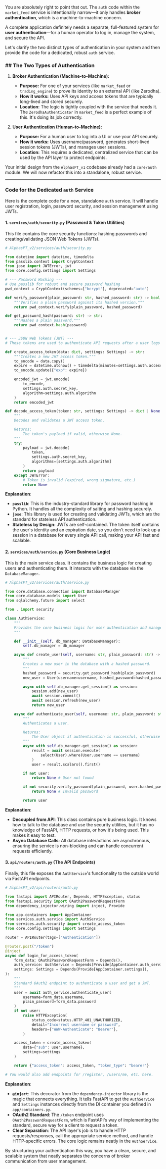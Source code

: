 You are absolutely right to point that out. The `auth` code within the `market_feed` service is intentionally narrow—it only handles **broker authentication**, which is a machine-to-machine concern.

A complete application definitely needs a separate, full-featured system for **user authentication**—for a human operator to log in, manage the system, and secure the API.

Let's clarify the two distinct types of authentication in your system and then provide the code for a dedicated, robust `auth` service.

### \#\# The Two Types of Authentication

1.  **Broker Authentication (Machine-to-Machine):**

    - **Purpose:** For one of your services (like `market_feed` or `trading_engine`) to prove its identity to an external API (like Zerodha).
    - **How it works:** Uses API keys and access tokens that are typically long-lived and stored securely.
    - **Location:** The logic is tightly coupled with the service that needs it. The `ZerodhaAuthenticator` in `market_feed` is a perfect example of this. It's doing its job correctly.

2.  **User Authentication (Human-to-Machine):**

    - **Purpose:** For a human user to log into a UI or use your API securely.
    - **How it works:** Uses username/password, generates short-lived session tokens (JWTs), and manages user sessions.
    - **Location:** This requires a dedicated, centralized service that can be used by the API layer to protect endpoints.

Your initial design from the `AlphasPT_v1` codebase already had a `core/auth` module. We will now refactor this into a standalone, robust service.

---

### Code for the Dedicated `auth` Service

Here is the complete code for a new, standalone `auth` service. It will handle user registration, login, password security, and session management using JWTs.

#### 1\. `services/auth/security.py` (Password & Token Utilities)

This file contains the core security functions: hashing passwords and creating/validating JSON Web Tokens (JWTs).

```python
# AlphasPT_v2/services/auth/security.py

from datetime import datetime, timedelta
from passlib.context import CryptContext
from jose import JWTError, jwt
from core.config.settings import Settings

# --- Password Hashing ---
# Use passlib for robust and secure password hashing
pwd_context = CryptContext(schemes=["bcrypt"], deprecated="auto")

def verify_password(plain_password: str, hashed_password: str) -> bool:
    """Verifies a plain password against its hashed version."""
    return pwd_context.verify(plain_password, hashed_password)

def get_password_hash(password: str) -> str:
    """Hashes a plain password."""
    return pwd_context.hash(password)


# --- JSON Web Tokens (JWT) ---
# These tokens are used to authenticate API requests after a user logs in.

def create_access_token(data: dict, settings: Settings) -> str:
    """Creates a new JWT access token."""
    to_encode = data.copy()
    expire = datetime.utcnow() + timedelta(minutes=settings.auth.access_token_expire_minutes)
    to_encode.update({"exp": expire})

    encoded_jwt = jwt.encode(
        to_encode,
        settings.auth.secret_key,
        algorithm=settings.auth.algorithm
    )
    return encoded_jwt

def decode_access_token(token: str, settings: Settings) -> dict | None:
    """
    Decodes and validates a JWT access token.

    Returns:
        The token's payload if valid, otherwise None.
    """
    try:
        payload = jwt.decode(
            token,
            settings.auth.secret_key,
            algorithms=[settings.auth.algorithm]
        )
        return payload
    except JWTError:
        # Token is invalid (expired, wrong signature, etc.)
        return None

```

**Explanation:**

- **`passlib`**: This is the industry-standard library for password hashing in Python. It handles all the complexity of salting and hashing securely.
- **`jose`**: This library is used for creating and validating JWTs, which are the standard for stateless API authentication.
- **Stateless by Design**: JWTs are self-contained. The token itself contains the user's identity and an expiration date, so you don't need to look up a session in a database for every single API call, making your API fast and scalable.

#### 2\. `services/auth/service.py` (Core Business Logic)

This is the main service class. It contains the business logic for creating users and authenticating them. It interacts with the database via the `DatabaseManager`.

```python
# AlphasPT_v2/services/auth/service.py

from core.database.connection import DatabaseManager
from core.database.models import User
from sqlalchemy.future import select

from . import security

class AuthService:
    """
    Provides the core business logic for user authentication and management.
    """

    def __init__(self, db_manager: DatabaseManager):
        self.db_manager = db_manager

    async def create_user(self, username: str, plain_password: str) -> User:
        """
        Creates a new user in the database with a hashed password.
        """
        hashed_password = security.get_password_hash(plain_password)
        new_user = User(username=username, hashed_password=hashed_password)

        async with self.db_manager.get_session() as session:
            session.add(new_user)
            await session.commit()
            await session.refresh(new_user)
            return new_user

    async def authenticate_user(self, username: str, plain_password: str) -> User | None:
        """
        Authenticates a user.

        Returns:
            The User object if authentication is successful, otherwise None.
        """
        async with self.db_manager.get_session() as session:
            result = await session.execute(
                select(User).where(User.username == username)
            )
            user = result.scalars().first()

        if not user:
            return None # User not found

        if not security.verify_password(plain_password, user.hashed_password):
            return None # Invalid password

        return user

```

**Explanation:**

- **Decoupled from API**: This class contains pure business logic. It knows how to talk to the database and use the security utilities, but it has no knowledge of FastAPI, HTTP requests, or how it's being used. This makes it easy to test.
- **Async Database Calls**: All database interactions are asynchronous, ensuring the service is non-blocking and can handle concurrent requests efficiently.

#### 3\. `api/routers/auth.py` (The API Endpoints)

Finally, this file exposes the `AuthService`'s functionality to the outside world via FastAPI endpoints.

```python
# AlphasPT_v2/api/routers/auth.py

from fastapi import APIRouter, Depends, HTTPException, status
from fastapi.security import OAuth2PasswordRequestForm
from dependency_injector.wiring import inject, Provide

from app.containers import AppContainer
from services.auth.service import AuthService
from services.auth.security import create_access_token
from core.config.settings import Settings

router = APIRouter(tags=["Authentication"])

@router.post("/token")
@inject
async def login_for_access_token(
    form_data: OAuth2PasswordRequestForm = Depends(),
    auth_service: AuthService = Depends(Provide[AppContainer.auth_service]),
    settings: Settings = Depends(Provide[AppContainer.settings]),
):
    """
    Standard OAuth2 endpoint to authenticate a user and get a JWT.
    """
    user = await auth_service.authenticate_user(
        username=form_data.username,
        plain_password=form_data.password
    )
    if not user:
        raise HTTPException(
            status_code=status.HTTP_401_UNAUTHORIZED,
            detail="Incorrect username or password",
            headers={"WWW-Authenticate": "Bearer"},
        )

    access_token = create_access_token(
        data={"sub": user.username},
        settings=settings
    )

    return {"access_token": access_token, "token_type": "bearer"}

# You would also add endpoints for /register, /users/me, etc. here.
```

**Explanation:**

- **`@inject`**: This decorator from the `dependency-injector` library is the magic that connects everything. It tells FastAPI to get the `AuthService` and `Settings` instances directly from the DI container you defined in `app/containers.py`.
- **OAuth2 Standard**: The `/token` endpoint uses `OAuth2PasswordRequestForm`, which is FastAPI's way of implementing the standard, secure way for a client to request a token.
- **Clear Separation**: The API layer's job is to handle HTTP requests/responses, call the appropriate service method, and handle HTTP-specific errors. The core logic remains neatly in the `AuthService`.

By structuring your authentication this way, you have a clean, secure, and scalable system that neatly separates the concerns of broker communication from user management.
